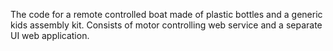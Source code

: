 The code for a remote controlled boat made of plastic bottles and a generic kids assembly kit.
Consists of motor controlling web service and a separate UI web application.
